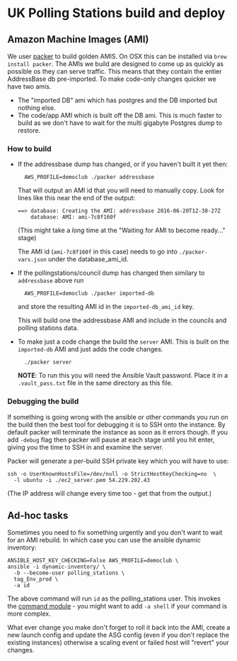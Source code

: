 # UK Polling Stations build and deploy

## Amazon Machine Images (AMI)

We user [packer] to build golden AMIS. On OSX this can be installed via `brew
install packer`. The AMIs we build are designed to come up as quickly as
possible os they can serve traffic. This means that they contain the entier
AddressBase db pre-imported. To make code-only changes quicker we have two
amis.

- The "imported DB" ami which has postgres and the DB imported but nothing
  else.
- The code/app AMI which is built off the DB ami. This is much faster to build
  as we don't have to wait for the multi gigabyte Postgres dump to restore.


### How to build

- If the addressbase dump has changed, or if you haven't built it yet then:

        AWS_PROFILE=democlub ./packer addressbase

  That will output an AMI id that you will need to manually copy. Look for
  lines like this near the end of the output:

      ==> database: Creating the AMI: addressbase 2016-06-20T12-38-27Z
          database: AMI: ami-7c8f160f

  (This might take a *long* time at the "Waiting for AMI to become ready..."
  stage)

  The AMI id (`ami-7c8f160f` in this case) needs to go into
  `./packer-vars.json` under the database_ami_id.

- If the pollingstations/council dump has changed then similary to
    `addressbase` above run

        AWS_PROFILE=democlub ./packer imported-db

  and store the resulting AMI id in the `imported-db_ami_id` key.

  This will build one the addressbase AMI and include in the councils and
  polling stations data.

- To make just a code change the build the `server` AMI. This is built on the
    `imported-db` AMI and just adds the code changes.

        ./packer server

  **NOTE**: To run this you will need the Ansible Vault password. Place it in
  a `.vault_pass.txt` file in the same directory as this file.

### Debugging the build

If something is going wrong with the ansible or other commands you run on the
build then the best tool for debugging it is to SSH onto the instance. By
default packer will terminate the instance as soon as it errors though. If you
add `-debug` flag then packer will pause at each stage until you hit enter,
giving you the time to SSH in and examine the server.

Packer will generate a per-build SSH private key which you will have to use:

    ssh -o UserKnownHostsFile=/dev/null -o StrictHostKeyChecking=no  \
      -l ubuntu -i ./ec2_server.pem 54.229.202.43

(The IP address will change every time too - get that from the output.)


[packer]: https://www.packer.io/

## Ad-hoc tasks

Sometimes you need to fix something urgently and you don't want to wait for an
AMI rebuild. In which case you can use the ansible dynamic inventory:

    ANSIBLE_HOST_KEY_CHECKING=False AWS_PROFILE=democlub \
    ansible -i dynamic-inventory/ \
      -b --become-user polling_stations \
      tag_Env_prod \
      -a id

The above command will run `id` as the polling_stations user. This invokes the
[command module][ansible_command_module] - you might want to add `-a shell` if
your command is more complex.

What ever change you make don't forget to roll it back into the AMI, create a
new launch config and update the ASG config (even if you don't replace the
existing instances) otherwise a scaling event or failed host will "revert"
your changes.

[ansible_command_module]: http://docs.ansible.com/ansible/command_module.html

